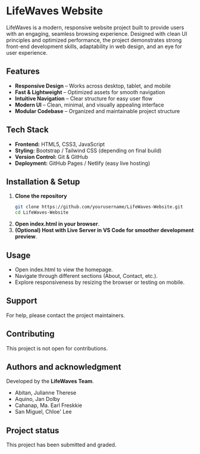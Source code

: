 # LifeWaves Website
LifeWaves is a modern, responsive website project built to provide users with an engaging, seamless browsing experience. Designed with clean UI principles and optimized performance, the project demonstrates strong front-end development skills, adaptability in web design, and an eye for user experience.

## Features
- **Responsive Design** – Works across desktop, tablet, and mobile  
- **Fast & Lightweight** – Optimized assets for smooth navigation  
- **Intuitive Navigation** – Clear structure for easy user flow  
- **Modern UI** – Clean, minimal, and visually appealing interface  
- **Modular Codebase** – Organized and maintainable project structure

## Tech Stack
- **Frontend:** HTML5, CSS3, JavaScript  
- **Styling:** Bootstrap / Tailwind CSS (depending on final build)  
- **Version Control:** Git & GitHub  
- **Deployment:** GitHub Pages / Netlify (easy live hosting)  

## Installation & Setup
1. **Clone the repository**
   ```bash
   git clone https://github.com/yourusername/LifeWaves-Website.git
   cd LifeWaves-Website
2. **Open index.html in your browser**.
3. **(Optional) Host with Live Server in VS Code for smoother development preview**.

## Usage
- Open index.html to view the homepage.
- Navigate through different sections (About, Contact, etc.).
- Explore responsiveness by resizing the browser or testing on mobile.

## Support
For help, please contact the project maintainers.

## Contributing
This project is not open for contributions.

## Authors and acknowledgment
Developed by the **LifeWaves Team**.  
- Abitan, Julianne Therese
- Aquino, Jan Dolby
- Cahanap, Ma. Earl Freskkie
- San Miguel, Chloe' Lee

## Project status
This project has been submitted and graded.
